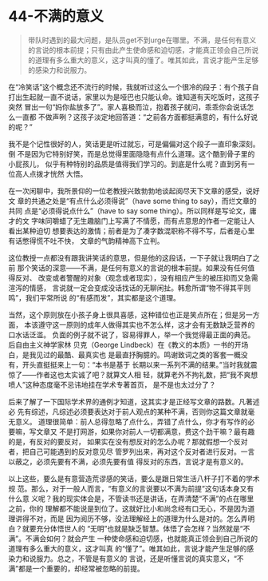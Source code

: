 # 44-不满的意义

> 带队时遇到的最大问题，是队员get不到urge在哪里。不满，是任何有意义的言说的根本前提；只有由此产生使命感和迫切感，才能真正领会自己所说的道理有多么重大的意义，这才叫真的懂了。唯其如此，言说才能产生足够的感染力和说服力。

在“冷笑话”这个概念还不流行的时候，我就听过这么一个很冷的段子：有个孩子自
打出生起就一直不说话，家里以为是哑巴也只能认命。谁知道有天吃饭时，这孩子突然
冒出一句“妈你盐放多了”。家人喜极而泣，抱着孩子就问，乖乖你会说话怎么一直都
不做声咧？这孩子淡定地回答道：“之前各方面都挺满意的，有什么好说的呢？”

我不是个记性很好的人，笑话更是听过就忘，可是偏偏对这个段子一直印象深刻。倒
不是因为它特别好笑，而是总觉得里面隐隐有点什么道理。这个酷到骨子里的小屁孩儿，
似乎有种特别的品质是值得我们学习的。到底是什么呢？直到另有一位高人点拨才恍然
大悟。

在一次闲聊中，我所景仰的一位老教授兴致勃勃地谈起阅尽天下文章的感受，说好文
章的共通之处是“有点什么必须得说”（have some thing to say），而烂文章的共同
点是“必须得说点什么”（have to say some thing）。所以同样是写论文，庸才的文
字味同嚼蜡了无生趣脑门上写满了不情愿，而有点意思的作者一定能让人看出某种迫切
想要表达的激情；前者是为了凑字数混职称不得不写，后者是心里有话憋得慌不吐不快，
文章的气韵精神高下立判。

这位教授一点都没有跟我讲笑话的意思，但是他的这段话，一下子就让我明白了之前
那个笑话的深意——不满，是任何有意义的言说的根本前提。如果没有任何值得反对、
改变或者警醒的对象（观念或者现实），没有相应产生的被压抑而又急需渲泻的情感，
言说就一定会变成没话找话的无聊闲扯。韩愈所谓“物不得其平则鸣”，我们平常所说
的“有感而发”，其实都是这个道理。

当然，这个原则放在小孩子身上很具喜感，这种错位也正是笑点所在；但是另一方面，
本该遵守这一原则的成年人做得其实也不怎么样，这才会有无数缺乏营养的口水话泛滥。
负面的例子就不说了，容易得罪人，举一个我觉得最正面的典范。后自由主义神学家林
贝克（George Lindbeck）在《教义的本质》一书的开场白，是我见过的最酷、最真实也
是最直抒胸臆的。鸣谢致词之类的客套一概没有，开头直挺挺来上一句：“本书是基于
长期以来一系列不满的结果。”当时我就震惊了——作者这也太实诚了吧？就算文人相
轻，就算老外不拘礼数，把“我不爽想喷人”这种态度毫不忌讳地挂在学术专著首页，
是不是也太过分了？

后来了解了一下国际学术界的通例才知道，这其实才是正经写文章的路数。凡著述必
先有综述，凡综述必须要表达对于前人观点的某种不满，否则你这篇文章就毫无意义。
道理很简单：前人总得忽略了点什么，弄错了点什么，你才有写作的必要嘛，写文章又
不是打网游，如果你对前人一切都满意，费这个劲干嘛？最有趣的是，有反对的要反对，
如果实在没有想反对的怎么办呢？那就假想一个反对者，把自己可能遇到的反对意见尽
管罗列出来，再对这个反对者进行反对。一言以蔽之，必须先要有不满，必须先要有值
得反对的东西，言说才是有意义的。

以上这些，要么是有意营造荒谬感的笑话，要么是跟日常生活八杆子打不着的学术规
范。那么，对于一般人而言，“有意义的言说要以不满为前提”这句话本身又有什么意
义呢？我的现实体会是，不管读书还是讲话，在弄清楚“不满”的点在哪里之前，你的
理解都不能说是到位了。这就好比小和尚念经有口无心，不是因为道理讲得不对，而是
因为阅历不够，没法理解经上的道理为什么是对的。怎么弄明白？就要充分体悟世人的
“无明”也就是缺乏智慧。体悟了会怎样？当然就是“不满”。不满会如何？就会产生
一种使命感和迫切感，也就能真正领会到自己所说的道理有多么重大的意义，这才叫真
的“懂了”。唯其如此，言说才能产生足够的感染力和说服力。总之，不管是有意义的
言说，还是听懂言说的真实意义，“不满”都是一个重要的，却经常被忽略的前提。